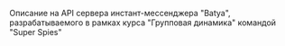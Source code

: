 

Описание на API сервера инстант-мессенджера "Batya", разрабатываемого в рамках курса "Групповая динамика" командой "Super Spies"

